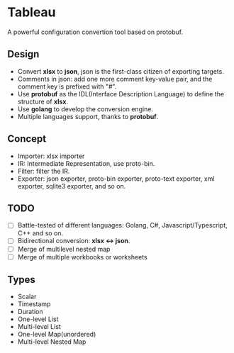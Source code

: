 # Tableau
A powerful configuration convertion tool based on protobuf.

## Design
- Convert **xlsx** to **json**, json is the first-class citizen of exporting targets.
- Comments in json: add one more comment key-value pair, and the comment key is prefixed with "#".
- Use **protobuf** as the IDL(Interface Description Language) to define the structure of **xlsx**.
- Use **golang** to develop the conversion engine.
- Multiple languages support, thanks to **protobuf**.

## Concept
- Importer: xlsx importer
- IR: Intermediate Representation, use proto-bin.
- Filter: filter the IR.
- Exporter: json exporter, proto-bin exporter, proto-text exporter, xml exporter, sqlite3 exporter, and so on.

## TODO
- [ ] Battle-tested of different languages: Golang, C#, Javascript/Typescript, C++ and so on.
- [ ] Bidirectional conversion: **xlsx <-> json**.
- [ ] Merge of multilevel nested map
- [ ] Merge of multiple workbooks or worksheets

## Types
- Scalar
- Timestamp
- Duration
- One-level List
- Multi-level List
- One-level Map(unordered)
- Multi-level Nested Map

